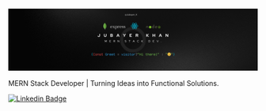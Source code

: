 ![Header image](https://raw.githubusercontent.com/Jubayer-K/Jubayer-K/master/Assets/banner.png)

MERN Stack Developer | Turning Ideas into Functional Solutions.

[![Linkedin Badge](https://img.shields.io/badge/-LinkedIn-blue?style=flat-square&logo=Linkedin&logoColor=white&link=https://www.linkedin.com/in/jubayer-k/)](https://www.linkedin.com/in/jubayer-k/)

